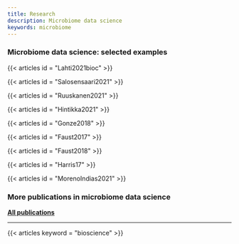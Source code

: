 ```yaml
---
title: Research
description: Microbiome data science
keywords: microbiome
---
```



<!-- Header texts come from themes/hugo-universal-theme/layouts/partials -->

### Microbiome data science: selected examples

{{< articles id = "Lahti2021bioc" >}}

{{< articles id = "Salosensaari2021" >}}

{{< articles id = "Ruuskanen2021" >}}

{{< articles id = "Hintikka2021" >}}

{{< articles id = "Gonze2018" >}}

{{< articles id = "Faust2017" >}}

{{< articles id = "Faust2018" >}}

{{< articles id = "Harris17" >}}

{{< articles id = "MorenoIndias2021" >}}



### More publications in microbiome data science

[**All publications**](/research/all)

---

{{< articles keyword = "bioscience" >}}



